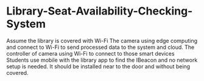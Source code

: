 # Library-Seat-Availability-Checking-System

Assume the library is covered with Wi-Fi
The camera using edge computing and connect to Wi-Fi to send processed data to the system and cloud.
The controller of camera using Wi-Fi to connect to those smart devices 
Students use mobile with the library app to find the IBeacon and no network setup is needed. It should be installed near to the door and without being covered.
